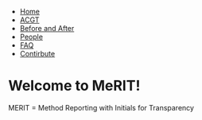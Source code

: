 <!DOCTYPE html>
<html>
	<head>
		<title>MeRIT</title>
	</head>
	<body>
		<nav>
    		<ul>
        		<li><a href="/">Home</a></li>
	        	<li><a href="/bases">ACGT</a></li>
        		<li><a href="/B&A">Before and After</a></li>
        		<li><a href="/People">People</a></li>
          <li><a href="/FAQ">FAQ</a></li>
           <li><a href="/Contribute">Contirbute</a></li>
    		</ul>
		</nav>
		<div class="container">
    		<div class="blurb">
        		<h1>Welcome to MeRIT!</h1>
				<p>MERIT = Method Reporting with Initials for Transparency</a></p>
    		</div><!-- /.blurb -->
		</div><!-- /.container -->
		<footer>
		</footer>
	</body>
</html>
